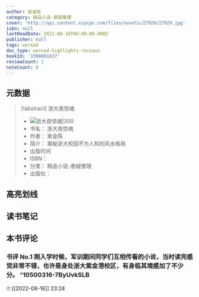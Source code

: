 ```yaml
---
author: 紫金陈
category: 精品小说-悬疑推理
cover: 'http://api.content.xsycps.com/files/novels/27929/27929.jpg'
isbn: null
lastReadDate: 2022-08-16T00:00:00.000Z
publisher: null
tags: weread
doc_type: weread-highlights-reviews
bookId: '3300001827'
reviewCount: 1
noteCount: 0
---
```


## 元数据

> [!abstract] 浙大夜惊魂
> - ![ 浙大夜惊魂|200](http://api.content.xsycps.com/files/novels/27929/27929.jpg)
> - 书名： 浙大夜惊魂
> - 作者： 紫金陈
> - 简介： 揭秘浙大校园不为人知的风水格局
> - 出版时间 
> - ISBN： 
> - 分类： 精品小说-悬疑推理
> - 出版社： 

## 高亮划线

## 读书笔记

## 本书评论

### 书评 No.1 刚入学时候，军训期间同学们互相传看的小说，当时读完感觉非常不错，也许是身处浙大紫金港校区，有身临其境感加了不少分。 ^10500316-7ByUvkSLB
⏱ [[2022-08-16]]  23:24

